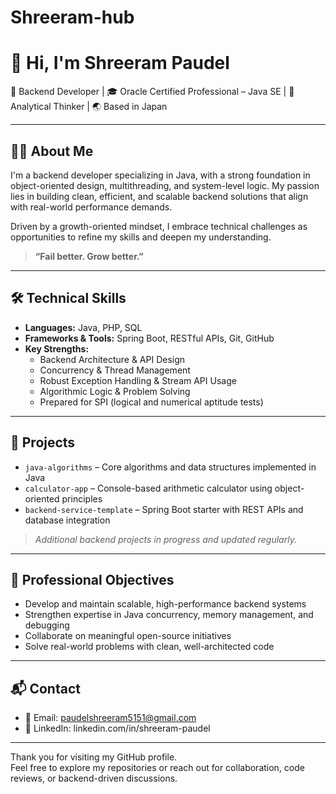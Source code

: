# Shreeram-hub 
# 👋 Hi, I'm Shreeram Paudel

🔹 Backend Developer | 🎓 Oracle Certified Professional – Java SE | 🧠 Analytical Thinker | 🌏 Based in Japan

---

## 🧑‍💻 About Me

I'm a backend developer specializing in Java, with a strong foundation in object-oriented design, multithreading, and system-level logic. My passion lies in building clean, efficient, and scalable backend solutions that align with real-world performance demands.

Driven by a growth-oriented mindset, I embrace technical challenges as opportunities to refine my skills and deepen my understanding.  
> **“Fail better. Grow better.”**

---

## 🛠️ Technical Skills

- **Languages:** Java, PHP, SQL  
- **Frameworks & Tools:** Spring Boot, RESTful APIs, Git, GitHub  
- **Key Strengths:**  
  - Backend Architecture & API Design  
  - Concurrency & Thread Management  
  - Robust Exception Handling & Stream API Usage  
  - Algorithmic Logic & Problem Solving  
  - Prepared for SPI (logical and numerical aptitude tests)

---

## 📂 Projects

- `java-algorithms` – Core algorithms and data structures implemented in Java  
- `calculator-app` – Console-based arithmetic calculator using object-oriented principles  
- `backend-service-template` – Spring Boot starter with REST APIs and database integration  

> *Additional backend projects in progress and updated regularly.*

---

## 🎯 Professional Objectives

- Develop and maintain scalable, high-performance backend systems  
- Strengthen expertise in Java concurrency, memory management, and debugging  
- Collaborate on meaningful open-source initiatives  
- Solve real-world problems with clean, well-architected code

---

## 📬 Contact

- 📧 Email: [paudelshreeram5151@gmail.com](mailto:paudelshreeram5151@gmail.com)  
- 🔗 LinkedIn: linkedin.com/in/shreeram-paudel

---

Thank you for visiting my GitHub profile.  
Feel free to explore my repositories or reach out for collaboration, code reviews, or backend-driven discussions.
